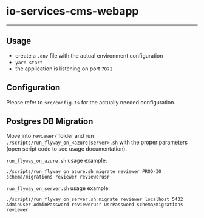 # io-services-cms-webapp

----

## Usage
* create a `.env` file with the actual environment configuration
* `yarn start`
* the application is listening on port `7071`

## Configuration
Please refer to `src/config.ts` for the actually needed configuration.

## Postgres DB Migration
Move into `reviewer/` folder and run `./scripts/run_flyway_on_<azure|server>.sh` with the proper parameters (open script code to see usage documentation).

`run_flyway_on_azure.sh` usage example:
```
./scripts/run_flyway_on_azure.sh migrate reviewer PROD-IO schema/migrations reviewer reviewerusr
```

`run_flyway_on_server.sh` usage example:
```
./scripts/run_flyway_on_server.sh migrate reviewer localhost 5432 AdminUser AdminPassword reviewerusr UsrPassword schema/migrations reviewer
```
